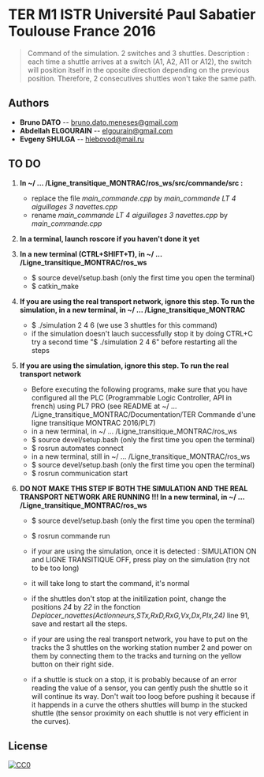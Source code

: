 # TER M1 ISTR Université Paul Sabatier Toulouse France 2016

> Command of the simulation.
> 2 switches and 3 shuttles.
> Description : each time a shuttle arrives at a switch (A1, A2, A11 or A12), the switch will position itself in the oposite direction depending on the previous position. Therefore, 2 consecutives shuttles won't take the same path.

## Authors
- __Bruno DATO__ -- bruno.dato.meneses@gmail.com
- __Abdellah ELGOURAIN__ -- elgourain@gmail.com
- __Evgeny SHULGA__ -- hlebovod@mail.ru

## TO DO

1. **In ~/ ... /Ligne_transitique_MONTRAC/ros_ws/src/commande/src :**

	- replace the file *main_commande.cpp* by *main_commande LT 4 aiguillages 3 navettes.cpp*
	- rename *main_commande LT 4 aiguillages 3 navettes.cpp* by *main_commande.cpp*


2. **In a terminal, launch roscore if you haven't done it yet**


3. **In a new terminal (CTRL+SHIFT+T), in ~/ ... /Ligne_transitique_MONTRAC/ros_ws**

	- $ source devel/setup.bash	(only the first time you open the terminal)
	- $ catkin_make


4. **If you are using the real transport network, ignore this step. To run the simulation, in a new terminal, in ~/ ... /Ligne_transitique_MONTRAC**

	- $ ./simulation 2 4 6		(we use 3 shuttles for this command)
	- if the simulation doesn't lauch successfully stop it by doing CTRL+C try a second time "$ ./simulation 2 4 6" before restarting all the steps


5. **If you are using the simulation, ignore this step. To run the real transport network**

	- Before executing the following programs, make sure that you have configured all the PLC (Programmable Logic Controller, API in french) using PL7 PRO (see README at ~/ ... /Ligne_transitique_MONTRAC/Documentation/TER Commande d'une ligne transitique MONTRAC 2016/PL7)
	- in a new terminal, in ~/ ... /Ligne_transitique_MONTRAC/ros_ws
	- $ source devel/setup.bash	(only the first time you open the terminal)
	- $ rosrun automates connect
	- in a new terminal, still in ~/ ... /Ligne_transitique_MONTRAC/ros_ws 
	- $ source devel/setup.bash	(only the first time you open the terminal)
	- $ rosrun communication start
	

6. **DO NOT MAKE THIS STEP IF BOTH THE SIMULATION AND THE REAL TRANSPORT NETWORK ARE RUNNING !!! In a new terminal, in ~/ ... /Ligne_transitique_MONTRAC/ros_ws**

	- $ source devel/setup.bash	(only the first time you open the terminal)
	- $ rosrun commande run

	- if your are using the simulation, once it is detected :  SIMULATION ON and LIGNE TRANSITIQUE OFF, press play on the simulation (try not to be too long)
	- it will take long to start the command, it's normal 
	- if the shuttles don't stop at the initilization point, change the positions *24* by *22* in the fonction *Deplacer_navettes(Actionneurs,STx,RxD,RxG,Vx,Dx,PIx,24)* line 91, save and restart all the steps.

	- if your are using the real transport network, you have to put on the tracks the 3 shuttles on the working station number 2 and power on them by connecting them to the tracks and turning on the yellow button on their right side.

	- if a shuttle is stuck on a stop, it is probably because of an error reading the value of a sensor, you can gently push the shuttle so it will continue its way. Don't wait too loog before pushing it because if it happends in a curve the others shuttles will bump in the stucked shuttle (the sensor proximity on each shuttle is not very efficient in the curves).


## License

[![CC0](https://licensebuttons.net/p/zero/1.0/88x31.png)](http://creativecommons.org/publicdomain/zero/1.0/)
